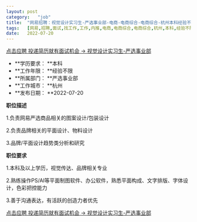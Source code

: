 ```yaml
---
layout:	post
category:	"job"
title:	"网易招聘：视觉设计实习生-严选事业部-电商-电商综合-电商综合-杭州本科经验不限"
tags:	[网易,招聘,面试,找工作,工作,内推,电商,电商综合,电商综合,杭州,本科,经验不限]
date:	2022-07-20
---
```


[点击应聘 投递简历就有面试机会 ->  视觉设计实习生-严选事业部](http://mobile.bole.netease.com/bole/boleDetail?id=41681&employeeId=346f03c3cda5f04c&key=all)



- **学历要求： **本科
- **工作年限： **经验不限
- **所属部门： **严选事业部
- **工作城市： **杭州
- **发布日期： **2022-07-20



**职位描述**

1.负责网易严选商品相关的图案设计/包装设计

2.负责品牌相关的平面设计、物料设计

3.品牌/平面设计趋势类分析和研究





**职位要求**

1.本科及以上学历，视觉传达、品牌相关专业

2.熟练操作PS/AI等平面制图软件、办公软件，熟悉平⾯构成、⽂字排版、字体设计，色彩把控能力

3.善于沟通表达，有活跃的创造⼒者优先



[点击应聘 投递简历就有面试机会 ->  视觉设计实习生-严选事业部](http://mobile.bole.netease.com/bole/boleDetail?id=41681&employeeId=346f03c3cda5f04c&key=all)